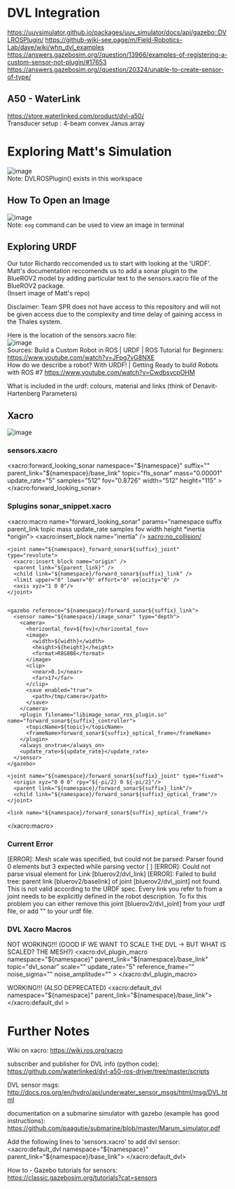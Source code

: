 # DVL Integration
https://uuvsimulator.github.io/packages/uuv_simulator/docs/api/gazebo::DVLROSPlugin/
https://github-wiki-see.page/m/Field-Robotics-Lab/dave/wiki/whn_dvl_examples
https://answers.gazebosim.org//question/13966/examples-of-registering-a-custom-sensor-not-plugin/#17653
https://answers.gazebosim.org//question/20324/unable-to-create-sensor-of-type/

## A50 - WaterLink
https://store.waterlinked.com/product/dvl-a50/  
Transducer setup 	: 4-beam convex Janus array   
  
# Exploring Matt's Simulation
  
![image](https://user-images.githubusercontent.com/85168871/166186423-68b4d3c3-4b3b-4755-ba9e-9c35738e18ef.png)  
Note: DVLROSPlugin() exists in this workspace 

## How To Open an Image  
![image](https://user-images.githubusercontent.com/85168871/166187026-c0fae98d-e88c-4204-b45c-3b7e7d2df766.png)  
Note: `eog` command can be used to view an image in terminal

## Exploring URDF
Our tutor Richardo reccomended us to start with looking at the 'URDF'. Matt's documentation reccomends us to add a sonar plugin to the BlueROV2 model by adding particular text to the sensors.xacro file of the BlueROV2 package.  
(Insert image of Matt's repo)  
  
Disclaimer: Team SPR does not have access to this repository and will not be given access due to the complexity and time delay of gaining access in the Thales system.  
  
Here is the location of the sensors.xacro file:  
![image](https://user-images.githubusercontent.com/85168871/166187496-9ca050ac-b40c-4bb8-ad58-ab42b51353e8.png)  
Sources:
Build a Custom Robot in ROS | URDF | ROS Tutorial for Beginners: https://www.youtube.com/watch?v=JFpg7vG8NXE  
How do we describe a robot? With URDF! | Getting Ready to build Robots with ROS #7 https://www.youtube.com/watch?v=CwdbsvcpOHM  
   
What is included in the urdf: colours, material and links (think of Denavit-Hartenberg Parameters)  

## Xacro  
![image](https://user-images.githubusercontent.com/85168871/166198932-bc03f6e3-8ef1-4c24-b512-9290727cc20b.png)  
  
### sensors.xacro
  <!-- Mount DVL -->
  <!--fov="1.22173"-->
  <!--width="512"-->
  <!--height="400"-->
  <xacro:forward_looking_sonar
      namespace="${namespace}"
      suffix=""
      parent_link="${namespace}/base_link"
      topic="fls_sonar"
      mass="0.00001"
      update_rate="5"
      samples="512"
      fov="0.8726"
      width="512"
      height="115" >
      <inertia ixx="0.00001" ixy="0.0" ixz="0.0" iyy="0.00001" iyz="0.0" izz="0.00001" />
      <origin xyz="0 0 -0.4" rpy="0 0.261799 0" />
  </xacro:forward_looking_sonar>

### Splugins sonar_snippet.xacro

  <xacro:macro name="forward_looking_sonar" params="namespace suffix parent_link topic mass update_rate samples fov width height *inertia *origin">
    <!-- Sensor link -->
    <link name="${namespace}/forward_sonar${suffix}_link">
      <inertial>
        <xacro:insert_block name="inertia" />
        <mass value="${mass}" />
        <origin xyz="0 0 0" rpy="0 0 0" />
      </inertial>
      <visual>
        <geometry>
          <mesh filename="file://$(find uuv_sensor_ros_plugins)/meshes/oe14-372.dae" scale="1 1 1"/>
        </geometry>
      </visual>
      <xacro:no_collision/>
    </link>

    <joint name="${namespace}_forward_sonar${suffix}_joint" type="revolute">
      <xacro:insert_block name="origin" />
      <parent link="${parent_link}" />
      <child link="${namespace}/forward_sonar${suffix}_link" />
      <limit upper="0" lower="0" effort="0" velocity="0" />
      <axis xyz="1 0 0"/>
    </joint>


    <gazebo reference="${namespace}/forward_sonar${suffix}_link">
      <sensor name="${namespace}/image_sonar" type="depth">
        <camera>
		  <horizontal_fov>${fov}</horizontal_fov>
          <image>
		    <width>${width}</width>
		    <height>${height}</height>
            <format>R8G8B8</format>
          </image>
          <clip>
            <near>0.1</near>
            <far>17</far>
          </clip>
          <save enabled="true">
            <path>/tmp/camera</path>
          </save>
        </camera>
	    <plugin filename="libimage_sonar_ros_plugin.so" name="forward_sonar${suffix}_controller">
		  <topicName>${topic}</topicName>
          <frameName>forward_sonar${suffix}_optical_frame</frameName>
        </plugin>
        <always_on>true</always_on>
	    <update_rate>${update_rate}</update_rate>
      </sensor>
    </gazebo>

	<joint name="${namespace}/forward_sonar${suffix}_joint" type="fixed">
      <origin xyz="0 0 0" rpy="${-pi/2} 0 ${-pi/2}"/>
      <parent link="${namespace}/forward_sonar${suffix}_link"/>
      <child link="${namespace}/forward_sonar${suffix}_optical_frame"/>
    </joint>

	<link name="${namespace}/forward_sonar${suffix}_optical_frame"/>
  </xacro:macro>
  
### Current Error
[ERROR]: Mesh scale was specified, but could not be parsed: Parser found 0 elements but 3 expected while parsing vector [  ]
[ERROR]: Could not parse visual element for Link [bluerov2/dvl_link]
[ERROR]: Failed to build tree: parent link [bluerov2/baselink] of joint [bluerov2/dvl_joint] not found.  This is not valid according to the URDF spec. Every link you refer to from a joint needs to be explicitly defined in the robot description. To fix this problem you can either remove this joint [bluerov2/dvl_joint] from your urdf file, or add "<link name="bluerov2/baselink" />" to your urdf file.

### DVL Xacro Macros

NOT WORKING!!! (GOOD IF WE WANT TO SCALE THE DVL -> BUT WHAT IS SCALED? THE MESH?)
  <xacro:dvl_plugin_macro 
      namespace="${namespace}"
      parent_link="${namespace}/base_link" 
      topic="dvl_sonar"
      scale=""
      update_rate="5"
      reference_frame=""
      noise_sigma=""
      noise_amplitude="" >
      <origin xyz="0 0 0" rpy="0 0 0" />
  </xacro:dvl_plugin_macro>
  
  WORKING!!! (ALSO DEPRECATED)
  <xacro:default_dvl namespace="${namespace}" parent_link="${namespace}/base_link">
      <origin xyz="0 0 0" rpy="0 0 0" />
  </xacro:default_dvl >
    
# Further Notes

Wiki on xacro:
https://wiki.ros.org/xacro 

subscriber and publisher for DVL info (python code):
https://github.com/waterlinked/dvl-a50-ros-driver/tree/master/scripts 

DVL sensor msgs:
http://docs.ros.org/en/hydro/api/underwater_sensor_msgs/html/msg/DVL.html 

documentation on a submarine simulator with gazebo (example has good instructions):
https://github.com/paagutie/submarine/blob/master/Marum_simulator.pdf

Add the following lines to 'sensors.xacro' to add dvl sensor:
 <xacro:default_dvl namespace="${namespace}" parent_link="${namespace}/base_link">
    <origin xyz="0 0 0" rpy="0 0 0"/>
  </xacro:default_dvl>

How to - Gazebo tutorials for sensors:
https://classic.gazebosim.org/tutorials?cat=sensors 
